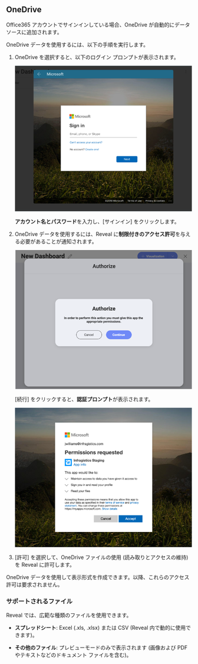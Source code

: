 ## OneDrive

Office365 アカウントでサインインしている場合、OneDrive が自動的にデータソースに追加されます。

OneDrive データを使用するには、以下の手順を実行します。

1.  OneDrive を選択すると、以下のログイン プロンプトが表示されます。

    ![One Drive Login](images/OneDriveLogin_All.png)

    **アカウント名とパスワード**を入力し、[サインイン] をクリックします。

2.  OneDrive データを使用するには、Reveal に**制限付きのアクセス許可**を与える必要があることが通知されます。

    ![Reveal notification for giving permissions to the app](images/notification-limited-permissions.png)

    [続行] をクリックすると、**認証プロンプト**が表示されます。

    ![Limited permissions request Microsoft dialog](images/limited-permissions-onedrive_all.png)

3.  [許可] を選択して、OneDrive ファイルの使用 (読み取りとアクセスの維持) を Reveal に許可します。

OneDrive データを使用して表示形式を作成できます。以降、これらのアクセス許可は要求されません。

### サポートされるファイル

Reveal では、広範な種類のファイルを使用できます。

  - **スプレッドシート**: Excel (.xls, .xlsx) または CSV (Reveal 内で動的に使用できます)。

  - **その他のファイル**: プレビューモードのみで表示されます (画像および PDF やテキストなどのドキュメント ファイルを含む)。
